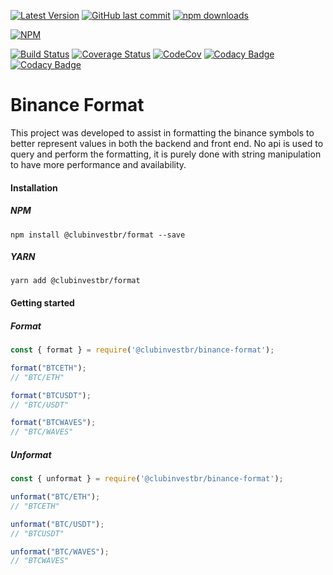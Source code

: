 [![Latest Version](https://img.shields.io/github/release/clubinvestbr/binance-format.svg?style=flat-square)](https://github.com/clubinvest/binance-format/releases) 
[![GitHub last commit](https://img.shields.io/github/last-commit/clubinvestbr/binance-format.svg?maxAge=2400)](#)
[![npm downloads](https://img.shields.io/npm/dt/clubinvestbr/binance-format.svg?maxAge=7200)](https://www.npmjs.com/package/clubinvestbr/binance-format)

[![NPM](https://nodei.co/npm/clubinvestbr/binance-format.png?compact=true)](https://npmjs.org/package/clubinvestbr/binance-format)

[![Build Status](https://travis-ci.org/clubinvestbr/binance-format.svg?branch=master&style=flat-square)](https://travis-ci.org/clubinvestbr/binance-format) 
[![Coverage Status](https://coveralls.io/repos/github/clubinvestbr/binance-format/badge.svg?branch=master&style=flat-square)](https://coveralls.io/github/clubinvestbr/binance-format)
[![CodeCov](https://codecov.io/gh/clubinvestbr/binance-format/branch/master/graph/badge.svg?style=flat-square)](https://codecov.io/github/clubinvestbr/binance-format/)
[![Codacy Badge](https://api.codacy.com/project/badge/Coverage/996757cec66542c0a64fca2b4cf8a936)](https://www.codacy.com/app/dmzoneill/clubinvestbr/binance-format?utm_source=github.com&utm_medium=referral&utm_content=clubinvestbr/binance-format&utm_campaign=Badge_Coverage)
[![Codacy Badge](https://api.codacy.com/project/badge/Grade/996757cec66542c0a64fca2b4cf8a936)](https://www.codacy.com/app/dmzoneill/clubinvestbr/binance-format?utm_source=github.com&amp;utm_medium=referral&amp;utm_content=clubinvestbr/binance-format&amp;utm_campaign=Badge_Grade)

# Binance Format
This project was developed to assist in formatting the binance symbols to better represent values in both the backend and front end. No api is used to query and perform the formatting, it is purely done with string manipulation to have more performance and availability.

#### Installation

##### NPM 
```
npm install @clubinvestbr/format --save
```

##### YARN
```
yarn add @clubinvestbr/format
```

#### Getting started

##### Format
```javascript
const { format } = require('@clubinvestbr/binance-format');

format("BTCETH");
// "BTC/ETH"

format("BTCUSDT");
// "BTC/USDT"

format("BTCWAVES");
// "BTC/WAVES"
```

##### Unformat

```javascript
const { unformat } = require('@clubinvestbr/binance-format');

unformat("BTC/ETH");
// "BTCETH"

unformat("BTC/USDT");
// "BTCUSDT"

unformat("BTC/WAVES");
// "BTCWAVES"
```